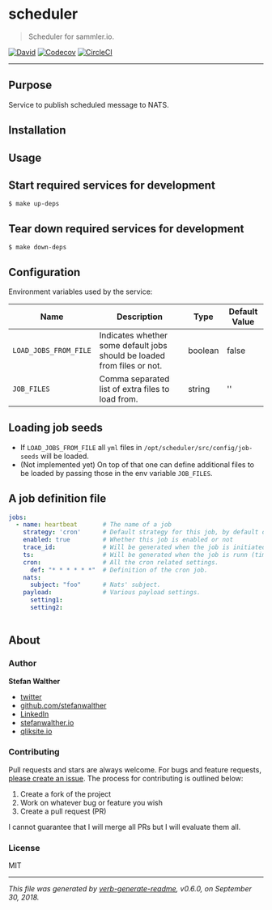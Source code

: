 # scheduler

> Scheduler for sammler.io.

[![David](https://img.shields.io/david/sammler/scheduler.svg)](https://github.com/sammler/scheduler)
[![Codecov](https://img.shields.io/codecov/c/github/sammler/scheduler.svg?logo=codecov)](https://codecov.io/gh/sammler/scheduler)
[![CircleCI](https://img.shields.io/circleci/project/github/sammmler/scheduler.svg?logo=circleci)](https://circleci.com/gh/sammler/scheduler/tree/master)

---

## Purpose

Service to publish scheduled message to NATS.

## Installation

## Usage

## Start required services for development

```
$ make up-deps
```

## Tear down required services for development

```
$ make down-deps
```

## Configuration

Environment variables used by the service:

| Name                  | Description                                                             | Type          | Default Value |
| ---                   | ---                                                                     | ---           | ---           |
| `LOAD_JOBS_FROM_FILE` | Indicates whether some default jobs should be loaded from files or not. | boolean       | false         |
| `JOB_FILES`           | Comma separated list of extra files to load from.                       | string        | ''            |

## Loading job seeds

- If `LOAD_JOBS_FROM_FILE` all `yml` files in `/opt/scheduler/src/config/job-seeds` will be loaded.
- (Not implemented yet) On top of that one can define additional files to be loaded by passing those in the env variable `JOB_FILES`.

## A job definition file

```yaml
jobs:
  - name: heartbeat       # The name of a job
    strategy: 'cron'      # Default strategy for this job, by default only `cron` for now.
    enabled: true         # Whether this job is enabled or not
    trace_id:             # Will be generated when the job is initiated (UUIID/v1).
    ts:                   # Will be generated when the job is runn (timestamp).
    cron:                 # All the cron related settings.
      def: "* * * * * *"  # Definition of the cron job.
    nats:
      subject: "foo"      # Nats' subject.
    payload:              # Various payload settings.
      setting1:
      setting2:
    
```

## About

### Author
**Stefan Walther**

* [twitter](http://twitter.com/waltherstefan)  
* [github.com/stefanwalther](http://github.com/stefanwalther) 
* [LinkedIn](https://www.linkedin.com/in/stefanwalther/) 
* [stefanwalther.io](https://stefanwalther.io)
* [qliksite.io](http://qliksite.io)

### Contributing
Pull requests and stars are always welcome. For bugs and feature requests, [please create an issue](https://github.com/sammlerio/scheduler/issues). The process for contributing is outlined below:

1. Create a fork of the project
2. Work on whatever bug or feature you wish
3. Create a pull request (PR)

I cannot guarantee that I will merge all PRs but I will evaluate them all.

### License
MIT

***

_This file was generated by [verb-generate-readme](https://github.com/verbose/verb-generate-readme), v0.6.0, on September 30, 2018._

